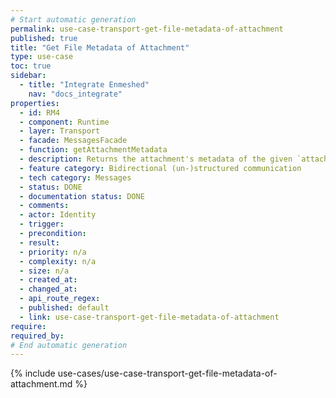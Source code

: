 ```yaml
---
# Start automatic generation
permalink: use-case-transport-get-file-metadata-of-attachment
published: true
title: "Get File Metadata of Attachment"
type: use-case
toc: true
sidebar:
  - title: "Integrate Enmeshed"
    nav: "docs_integrate"
properties:
  - id: RM4
  - component: Runtime
  - layer: Transport
  - facade: MessagesFacade
  - function: getAttachmentMetadata
  - description: Returns the attachment's metadata of the given `attachmentId` of message with `messageId`.
  - feature category: Bidirectional (un-)structured communication
  - tech category: Messages
  - status: DONE
  - documentation status: DONE
  - comments:
  - actor: Identity
  - trigger:
  - precondition:
  - result:
  - priority: n/a
  - complexity: n/a
  - size: n/a
  - created_at:
  - changed_at:
  - api_route_regex:
  - published: default
  - link: use-case-transport-get-file-metadata-of-attachment
require:
required_by:
# End automatic generation
---
```


{% include use-cases/use-case-transport-get-file-metadata-of-attachment.md %}
